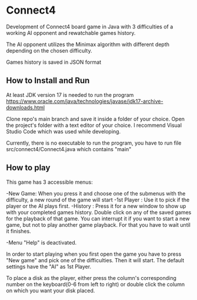 # Connect4
Development of Connect4 board game in Java with 3 difficulties of a working AI opponent and rewatchable games history. 

The AI opponent utilizes the Minimax algorithm with different depth depending on the chosen difficulty.

Games history is saved in JSON format

## How to Install and Run

At least JDK version 17 is needed to run the program https://www.oracle.com/java/technologies/javase/jdk17-archive-downloads.html

Clone repo's main branch and save it inside a folder of your choice. Open the project's folder with a text editor of your choice.
I recommend Visual Studio Code which was used while developing.

Currently, there is no executable to run the program, you have to run file src/connect4/Connect4.java which contains "main"

## How to play

This game has 3 accessible menus:

-New Game: When you press it and choose one of the submenus with the difficulty, a new round of the game will start
-1st Player : Use it to pick if the player or the AI plays first.
-History : Press it for a new window to show up with your completed games history. Double click on any of the saved games
	for the playback of that game. You can interrupt it if you want to start a new game, but not to play another game playback.
	For that you have to wait until it finishes.

-Menu "Help" is deactivated.

In order to start playing when you first open the game you have to press "New game" and pick one of the difficulties. Then it will start.
The default settings have the "AI" as 1st Player.

To place a disk as the player, either press the column's corresponding number on the keyboard(0-6 from left to right) or double click the column on which you want your disk placed.